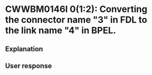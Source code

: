 # CWWBM0146I 0(1:2): Converting the connector name "3" in FDL to the link name "4" in BPEL.

## Explanation

## User response